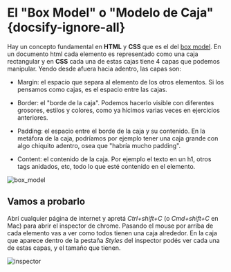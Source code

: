 # El "Box Model" o "Modelo de Caja" {docsify-ignore-all}

Hay un concepto fundamental en **HTML** y **CSS** que es el del [box model](https://developer.mozilla.org/es/docs/Web/CSS/CSS_Modelo_Caja/Introducci%C3%B3n_al_modelo_de_caja_de_CSS). En un documento html cada elemento es representado como una caja rectangular y en **CSS** cada una de estas cajas tiene 4 capas que podemos manipular. Yendo desde afuera hacia adentro, las capas son:

* Margin: el espacio que separa al elemento de los otros elementos. Si los pensamos como cajas, es el espacio entre las cajas.

* Border: el "borde de la caja". Podemos hacerlo visible con diferentes grosores, estilos y colores, como ya hicimos varias veces en ejercicios anteriores.

* Padding: el espacio entre el borde de la caja y su contenido. En la metáfora de la caja, podríamos por ejemplo tener una caja grande con algo chiquito adentro, osea que "habría mucho padding".

* Content: el contenido de la caja. Por ejemplo el texto en un h1, otros tags anidados, etc, todo lo que esté contenido en el elemento.

![box_model](/_images/04_2_1_boxmodel.png)

## Vamos a probarlo

Abrí cualquier página de internet y apretá *Ctrl+shift+C* (o *Cmd+shift+C* en Mac) para abrir el inspector de chrome.
Pasando el mouse por arriba de cada elemento vas a ver como todos tienen una caja alrededor.
En la caja que aparece dentro de la pestaña *Styles* del inspector podés ver cada una de estas capas, y el tamaño que tienen.

![inspector](/_images/04_2_1_inspector-box-model-view.png)
